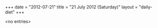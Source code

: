 +++
date = "2012-07-21"
title = "21 July 2012 (Saturday)"
layout = "daily-diet"
+++


\<no entries\>
